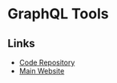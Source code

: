 # GraphQL Tools

## Links

- [Code Repository](https://github.com/ardatan/graphql-tools)
- [Main Website](https://the-guild.dev/graphql/tools)

